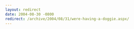 ```yaml
---
layout: redirect
date: 2004-08-30 -0800
redirect: /archive/2004/08/31/were-having-a-doggie.aspx/
---
```

